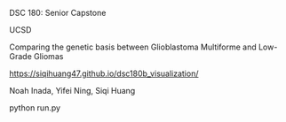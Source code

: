 DSC 180: Senior Capstone

UCSD

Comparing the genetic basis between Glioblastoma Multiforme and Low-Grade Gliomas

https://siqihuang47.github.io/dsc180b_visualization/

Noah Inada, Yifei Ning, Siqi Huang



python run.py